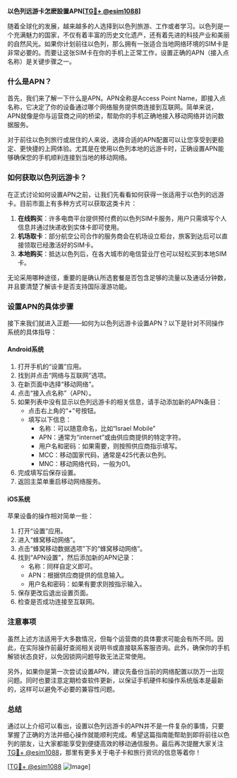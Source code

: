 **以色列远游卡怎麽設置APN[[TG💪+ @esim1088](https://t.me/s/esim1088)]**

随着全球化的发展，越来越多的人选择到以色列旅游、工作或者学习。以色列是一个充满魅力的国家，不仅有着丰富的历史文化遗产，还有着先进的科技产业和美丽的自然风光。如果你计划前往以色列，那么拥有一张适合当地网络环境的SIM卡是非常必要的。而要让这张SIM卡在你的手机上正常工作，设置正确的APN（接入点名称）是关键步骤之一。

### 什么是APN？

首先，我们来了解一下什么是APN。APN全称是Access Point Name，即接入点名称，它决定了你的设备通过哪个网络服务提供商连接到互联网。简单来说，APN就像是你与运营商之间的桥梁，帮助你的手机正确地接入移动网络并访问数据服务。

对于前往以色列旅行或居住的人来说，选择合适的APN配置可以让您享受到更稳定、更快捷的上网体验。尤其是在使用以色列本地的远游卡时，正确设置APN能够确保您的手机顺利连接到当地的移动网络。

### 如何获取以色列远游卡？

在正式讨论如何设置APN之前，让我们先看看如何获得一张适用于以色列的远游卡。目前市面上有多种方式可以获取这类卡片：

1. **在线购买**：许多电商平台提供预付费的以色列SIM卡服务，用户只需填写个人信息并通过快递收到实体卡即可使用。
2. **机场取卡**：部分航空公司合作的服务商会在机场设立柜台，旅客到达后可以直接领取已经激活好的SIM卡。
3. **本地购买**：抵达以色列后，在各大城市的电信营业厅也可以轻松买到本地SIM卡。

无论采用哪种途径，重要的是确认所选套餐是否包含足够的流量以及通话分钟数，并且要清楚了解该卡是否支持国际漫游功能。

### 设置APN的具体步骤

接下来我们就进入正题——如何为以色列远游卡设置APN？以下是针对不同操作系统的具体指导：

#### Android系统

1. 打开手机的“设置”应用。
2. 找到并点击“网络与互联网”选项。
3. 在新页面中选择“移动网络”。
4. 点击“接入点名称”（APN）。
5. 如果列表中没有显示以色列远游卡的相关信息，请手动添加新的APN条目：
   - 点击右上角的“+”号按钮。
   - 填写以下信息：
     - 名称：可以随意命名，比如“Israel Mobile”
     - APN：通常为“internet”或由供应商提供的特定字符。
     - 用户名和密码：如果需要，则按照供应商指示填写。
     - MCC：移动国家代码，通常是425代表以色列。
     - MNC：移动网络代码，一般为01。
6. 完成填写后保存设置。
7. 返回主菜单重启移动网络服务。

#### iOS系统

苹果设备的操作相对简单一些：

1. 打开“设置”应用。
2. 进入“蜂窝移动网络”。
3. 点击“蜂窝移动数据选项”下的“蜂窝移动网络”。
4. 找到“APN设置”，然后添加新的APN记录：
   - 名称：同样自定义即可。
   - APN：根据供应商提供的信息输入。
   - 用户名和密码：如果有要求则按指示输入。
5. 保存更改后退出设置页面。
6. 检查是否成功连接至互联网。

### 注意事项

虽然上述方法适用于大多数情况，但每个运营商的具体要求可能会有所不同。因此，在实际操作前最好查阅相关说明书或直接联系客服咨询。此外，确保你的手机解锁状态良好，以免因锁网问题导致无法正常使用。

另外，如果你是第一次尝试设置APN，建议先备份当前的网络配置以防万一出现问题。同时也要注意定期检查软件更新，以保证手机硬件和操作系统版本是最新的，这样可以避免不必要的兼容性问题。

### 总结

通过以上介绍可以看出，设置以色列远游卡的APN并不是一件复杂的事情，只要掌握了正确的方法并细心操作就能顺利完成。希望这篇指南能帮助到即将前往以色列的朋友，让大家都能享受到便捷高效的移动通信服务。最后再次提醒大家关注[TG💪+ @esim1088](https://t.me/s/esim1088)，那里有更多关于电子卡和旅行资讯的信息等着你！

[[TG💪+ @esim1088](https://t.me/s/esim1088) ![Image](https://i.postimg.cc/4NQfJmqS/Snipaste-2025-05-13-00-14-12.png)]